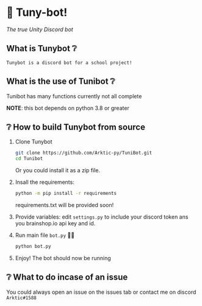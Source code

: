 # 🧨 Tuny-bot!
 *The true Unity Discord bot*
    
## What is Tunybot ❔
    Tunybot is a discord bot for a school project!
   
## What is the use of Tunibot ❔
Tunibot has many functions currently not all complete

__NOTE__: this bot depends on python 3.8 or greater

## ❔ How to build Tunybot from source
1. Clone Tunybot
   ```bash
   git clone https://github.com/Arktic-py/TuniBot.git
   cd Tunibot
   ```
   Or you could install it as a zip file.

2. Insall the requirements:
   ```bash
   python -m pip install -r requirements
   ``` 
   requirements.txt will be provided soon!

3. Provide variables:
   edit ```settings.py``` to include your discord token ans you  brainshop.io api key and id.

4. Run main file `bot.py` 🏃‍♂️

   ```bash
   python bot.py
   ```
   
5. Enjoy!
   The bot should now be running
   
## ❔ What to do incase of an issue
   You could always open an issue on the issues tab or contact me on discord `Arktic#1588`
